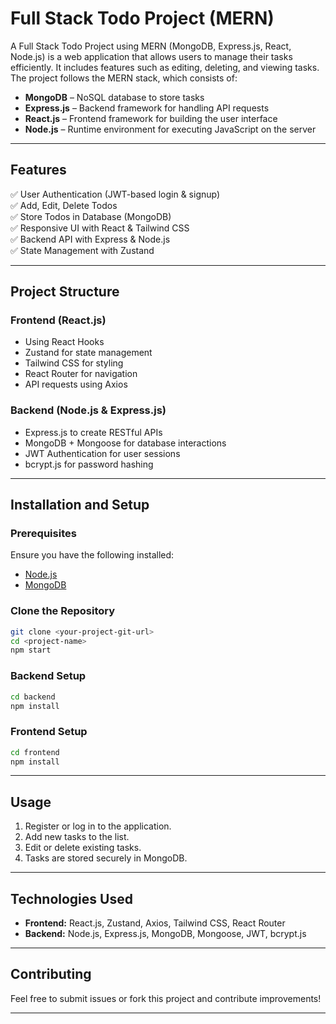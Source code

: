 # Full Stack Todo Project (MERN)

A Full Stack Todo Project using MERN (MongoDB, Express.js, React, Node.js) is a web application that allows users to manage their tasks efficiently. It includes features such as editing, deleting, and viewing tasks. The project follows the MERN stack, which consists of:

- **MongoDB** – NoSQL database to store tasks
- **Express.js** – Backend framework for handling API requests
- **React.js** – Frontend framework for building the user interface
- **Node.js** – Runtime environment for executing JavaScript on the server

---

## Features

✅ User Authentication (JWT-based login & signup)  
✅ Add, Edit, Delete Todos  
✅ Store Todos in Database (MongoDB)  
✅ Responsive UI with React & Tailwind CSS  
✅ Backend API with Express & Node.js  
✅ State Management with Zustand  

---

## Project Structure

### Frontend (React.js)
- Using React Hooks
- Zustand for state management
- Tailwind CSS for styling
- React Router for navigation
- API requests using Axios

### Backend (Node.js & Express.js)
- Express.js to create RESTful APIs
- MongoDB + Mongoose for database interactions
- JWT Authentication for user sessions
- bcrypt.js for password hashing

---

## Installation and Setup

### Prerequisites
Ensure you have the following installed:
- [Node.js](https://nodejs.org/)
- [MongoDB](https://www.mongodb.com/)

### Clone the Repository
```sh
git clone <your-project-git-url>
cd <project-name>
npm start
```

### Backend Setup
```sh
cd backend
npm install
```

### Frontend Setup
```sh
cd frontend
npm install
```

---

## Usage
1. Register or log in to the application.
2. Add new tasks to the list.
3. Edit or delete existing tasks.
4. Tasks are stored securely in MongoDB.

---

## Technologies Used
- **Frontend:** React.js, Zustand, Axios, Tailwind CSS, React Router
- **Backend:** Node.js, Express.js, MongoDB, Mongoose, JWT, bcrypt.js

---

## Contributing
Feel free to submit issues or fork this project and contribute improvements!

---

<!-- ## License
This project is licensed under the MIT License. -->

